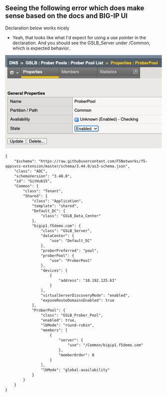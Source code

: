 ## Seeing the following error which does make sense based on the docs and BIG-IP UI

Declaration below works nicely

* Yeah, that looks like what I'd expect for using a use pointer in the declaration. And you should see the GSLB_Server under /Common, which is expected behavior.

![ui](https://github.com/mdditt2000/f5-appsvcs-extension/blob/master/github/715/diagram/2023-05-23_14-38-10.png)

```
{
    "$schema": "https://raw.githubusercontent.com/F5Networks/f5-appsvcs-extension/master/schema/3.44.0/as3-schema.json",
    "class": "ADC",
    "schemaVersion": "3.40.0",
    "id": "GitHub15",
    "Common": {
        "class": "Tenant",
        "Shared": {
            "class": "Application",
            "template": "shared",
            "Default_DC": {
                "class": "GSLB_Data_Center"
            },
            "bigip1.f5demo.com": {
                "class": "GSLB_Server",
                "dataCenter": {
                    "use": "Default_DC"
                },
                "proberPreferred": "pool",
                "proberPool": {
                    "use": "ProberPool"
                },
                "devices": [
                    {
                        "address": "10.192.125.63"
                    }
                ],
                "virtualServerDiscoveryMode": "enabled",
                "exposeRouteDomainsEnabled": true
            },
            "ProberPool": {
                "class": "GSLB_Prober_Pool",
                "enabled": true,
                "lbMode": "round-robin",
                "members": [
                    {
                        "server": {
                            "use": "/Common/bigip1.f5demo.com"
                        },
                        "memberOrder": 0
                    }
                ],
                "lbMode": "global-availability"
            }
        }
    }
}
```